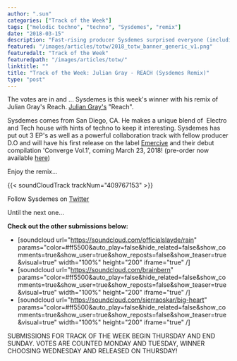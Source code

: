 ```yaml
---
author: ".sun"
categories: ["Track of the Week"]
tags: ["melodic techno", "techno", "Sysdemes", "remix"]
date: "2018-03-15"
description: "Fast-rising producer Sysdemes surprised everyone (including Julian Gray) with this melodic, epic remix..."
featured: "/images/articles/totw/2018_totw_banner_generic_v1.png"
featuredalt: "Track of the Week"
featuredpath: "/images/articles/totw/"
linktitle: ""
title: "Track of the Week: Julian Gray - REACH (Sysdemes Remix)"
type: "post"
---
```


The votes are in and ... Sysdemes is this week's winner with his remix of Julian Gray's Reach. [Julian Gray's](https://soundcloud.com/juliangray) "Reach".

Sysdemes comes from San Diego, CA. He makes a unique blend of  Electro and Tech house with hints of techno to keep it interesting. Sysdemes has put out 3 EP's as well as a powerful collaboration track with fellow producer D.O and will have his first release on the label [Emercive](https://www.emercive.com/) and their debut compilation 'Converge Vol.1', coming March 23, 2018! (pre-order now available [here](http://hyperurl.co/Converge1))

Enjoy the remix...

{{< soundCloudTrack trackNum="409767153" >}}

Follow Sysdemes on [Twitter](https://twitter.com/sysdemes)

Until the next one...

**Check out the other submissions below:**
- [soundcloud url="https://soundcloud.com/officialslayde/rain" params="color=#ff5500&auto_play=false&hide_related=false&show_comments=true&show_user=true&show_reposts=false&show_teaser=true&visual=true" width="100%" height="200" iframe="true" /]
- [soundcloud url="https://soundcloud.com/brainbern" params="color=#ff5500&auto_play=false&hide_related=false&show_comments=true&show_user=true&show_reposts=false&show_teaser=true&visual=true" width="100%" height="200" iframe="true" /]
- [soundcloud url="https://soundcloud.com/sierraoskar/big-heart" params="color=#ff5500&auto_play=false&hide_related=false&show_comments=true&show_user=true&show_reposts=false&show_teaser=true&visual=true" width="100%" height="200" iframe="true" /]

SUBMISSIONS FOR TRACK OF THE WEEK BEGIN THURSDAY AND END SUNDAY. VOTES ARE COUNTED MONDAY AND TUESDAY, WINNER CHOOSING WEDNESDAY AND RELEASED ON THURSDAY!
